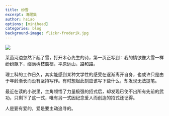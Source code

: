 ```yaml
---
title: 纷雪
excerpt: 清醒集
author: hsiao
options: [minihead]
categories: blog
background-image: flickr-froderik.jpg
---
```


![](https://i.postimg.cc/NjfgFkW1/20201231-DSCF1683-2.jpg)

莱茵河边忽然下起了雪，打开木心先生的诗，第一页正写到：我的情欲像大雪一样纷纷飘下，缀满树枝窗棂，平原远山，路和路。

理工科的工作日久，其实能感到某种文学性的感受在逐渐离开自身，也或许只是由于年龄渐长而没有坚持写作。有时想起此刻应该写下些什么，却发现无法提笔。

最近在读的小说里，主角领悟了力量极强的招式后，却发现已使不出所有先前的武功，只剩下了这一式，唯有另一式因纪念爱人而创造的招式还记得。

人是要有爱的，爱是要主动追寻的。
